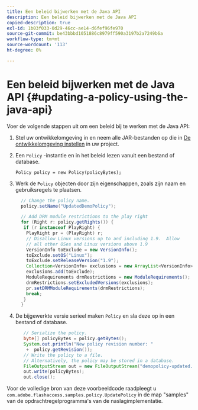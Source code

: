 ```yaml
---
title: Een beleid bijwerken met de Java API
description: Een beleid bijwerken met de Java API
copied-description: true
exl-id: 1b03f033-0d29-46cc-ae14-d6fef96fe970
source-git-commit: be43bbbd1051886c8979ff590a3197b2a7249b6a
workflow-type: tm+mt
source-wordcount: '113'
ht-degree: 0%

---
```


# Een beleid bijwerken met de Java API {#updating-a-policy-using-the-java-api}

Voer de volgende stappen uit om een beleid bij te werken met de Java API:

1. Stel uw ontwikkelomgeving in en neem alle JAR-bestanden op die in [De ontwikkelomgeving instellen](../../aaxs-protecting-content/content-setting-up-the-sdk/content-setting-up-the-dev-env.md) in uw project.
1. Een `Policy` -instantie en in het beleid lezen vanuit een bestand of database.

   ```
   Policy policy = new Policy(policyBytes);
   ```

1. Werk de `Policy` objecten door zijn eigenschappen, zoals zijn naam en gebruiksregels te plaatsen.

   ```java
     // Change the policy name.  
     policy.setName("UpdatedDemoPolicy");  
   
     // Add DRM module restrictions to the play right  
     for (Right r: policy.getRights()) {  
      if (r instanceof PlayRight) {  
       PlayRight pr = (PlayRight) r;  
       // Disallow Linux versions up to and including 1.9.  Allow  
       // all other OSes and Linux versions above 1.9  
       VersionInfo toExclude = new VersionInfo();  
       toExclude.setOS("Linux");  
       toExclude.setReleaseVersion("1.9");  
       Collection<VersionInfo> exclusions = new ArrayList<VersionInfo>();  
       exclusions.add(toExclude);  
       ModuleRequirements drmRestrictions = new ModuleRequirements();  
       drmRestrictions.setExcludedVersions(exclusions);  
       pr.setDRMModuleRequirements(drmRestrictions);  
       break;  
      }  
     }
   ```

1. De bijgewerkte versie serieel maken `Policy` en sla deze op in een bestand of database.

   ```java
      // Serialize the policy.  
      byte[] policyBytes = policy.getBytes();  
      System.out.println("New policy revision number: "  
       +  policy.getRevision());      
      // Write the policy to a file.   
      // Alternatively, the policy may be stored in a database.  
      FileOutputStream out = new FileOutputStream("demopolicy-updated.pol");  
      out.write(policyBytes);  
      out.close(); 
   ```

Voor de volledige bron van deze voorbeeldcode raadpleegt u `com.adobe.flashaccess.samples.policy.UpdatePolicy` in de map &quot;samples&quot; van de opdrachtregelprogramma&#39;s van de naslagimplementatie.
